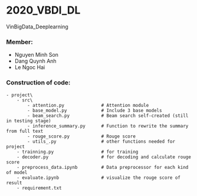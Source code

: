 # 2020_VBDI_DL
VinBigData_Deeplearning

### Member:
- Nguyen Minh Son
- Dang Quynh Anh
- Le Ngoc Hai

### Construction of code:
```
- project\
    - src\
        - attention.py              # Attention module
        - base_model.py             # Include 3 base models
        - beam_search.py            # Beam search self-created (still in testing stage)
        - inference_summary.py      # Function to rewrite the summary from full text
        - rouge_score.py            # Rouge score
        - utils_.py                 # other functions needed for project
    - trainning.py                  # for training
    - decoder.py                    # for decoding and calculate rouge score
    - preprocess_data.ipynb         # Data preprocessor for each kind of model
    - evaluate.ipynb                # visualize the rouge score of result
    - requirement.txt
```

